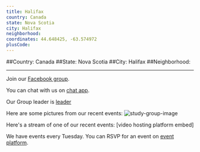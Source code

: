 ```yaml
---
title: Halifax
country: Canada
state: Nova Scotia
city: Halifax
neighborhood: 
coordinates: 44.648425, -63.574972
plusCode:
---
```


##Country: Canada
##State: Nova Scotia
##City: Halifax
##Neighborhood: 
*****
Join our [Facebook group](https://www.facebook.com/groups/free.code.camp.halifax).

You can chat with us on [chat app]().

Our Group leader is [leader]()

Here are some pictures from our recent events:
![study-group-image]()

Here's a stream of one of our recent events:
[video hosting platform embed]

We have events every Tuesday. You can RSVP for an event on [event platform]().
